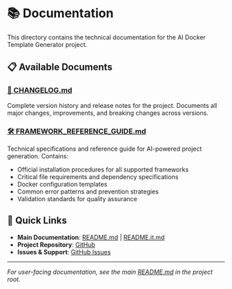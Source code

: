 # 📚 Documentation

This directory contains the technical documentation for the AI Docker Template Generator project.

## 📋 Available Documents

### [📝 CHANGELOG.md](CHANGELOG.md)

Complete version history and release notes for the project. Documents all major changes, improvements, and breaking changes across versions.

### [🛠️ FRAMEWORK_REFERENCE_GUIDE.md](FRAMEWORK_REFERENCE_GUIDE.md)

Technical specifications and reference guide for AI-powered project generation. Contains:

- Official installation procedures for all supported frameworks
- Critical file requirements and dependency specifications
- Docker configuration templates
- Common error patterns and prevention strategies
- Validation standards for quality assurance

## 🔗 Quick Links

- **Main Documentation**: [README.md](../README.md) | [README.it.md](../README.it.md)
- **Project Repository**: [GitHub](https://github.com/filippo-falcone/ia-docker-template-generator)
- **Issues & Support**: [GitHub Issues](https://github.com/filippo-falcone/ia-docker-template-generator/issues)

---

_For user-facing documentation, see the main [README.md](../README.md) in the project root._
